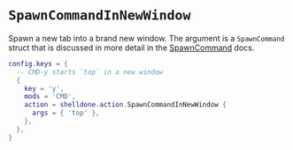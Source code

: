# `SpawnCommandInNewWindow`

Spawn a new tab into a brand new window.
The argument is a `SpawnCommand` struct that is discussed in more
detail in the [SpawnCommand](../SpawnCommand.md) docs.

```lua
config.keys = {
  -- CMD-y starts `top` in a new window
  {
    key = 'y',
    mods = 'CMD',
    action = shelldone.action.SpawnCommandInNewWindow {
      args = { 'top' },
    },
  },
}
```


